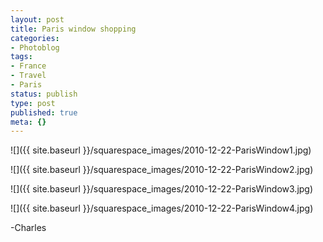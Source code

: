 ```yaml
---
layout: post
title: Paris window shopping
categories:
- Photoblog
tags:
- France
- Travel
- Paris
status: publish
type: post
published: true
meta: {}
---
```


![]({{ site.baseurl }}/squarespace_images/2010-12-22-ParisWindow1.jpg)

![]({{ site.baseurl }}/squarespace_images/2010-12-22-ParisWindow2.jpg)

![]({{ site.baseurl }}/squarespace_images/2010-12-22-ParisWindow3.jpg)

![]({{ site.baseurl }}/squarespace_images/2010-12-22-ParisWindow4.jpg)

-Charles
